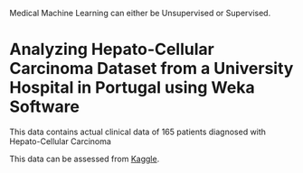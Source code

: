 Medical Machine Learning can either be Unsupervised or Supervised. 
# Analyzing Hepato-Cellular Carcinoma Dataset from a University Hospital in Portugal using Weka Software
This data contains actual clinical data of 165 patients diagnosed with Hepato-Cellular Carcinoma  

This data can be assessed from [Kaggle](https://www.kaggle.com/datasets/mrsantos/hcc-dataset).


